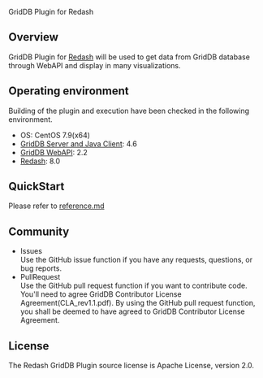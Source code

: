 GridDB Plugin for Redash

## Overview

GridDB Plugin for [Redash](https://github.com/getredash/redash) will be used to get data from GridDB database through WebAPI and display in many visualizations.

## Operating environment

Building of the plugin and execution have been checked in the following environment.
- OS: CentOS 7.9(x64)
- [GridDB Server and Java Client](https://github.com/griddb/griddb): 4.6
- [GridDB WebAPI](https://github.com/griddb/webapi): 2.2
- [Redash](https://github.com/getredash/redash): 8.0

## QuickStart

Please refer to [reference.md](reference.md)

## Community

  * Issues  
    Use the GitHub issue function if you have any requests, questions, or bug reports. 
  * PullRequest  
    Use the GitHub pull request function if you want to contribute code.
    You'll need to agree GridDB Contributor License Agreement(CLA_rev1.1.pdf).
    By using the GitHub pull request function, you shall be deemed to have agreed to GridDB Contributor License Agreement.

## License
  
  The Redash GridDB Plugin source license is Apache License, version 2.0.
